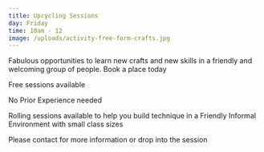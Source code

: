 ```yaml
---
title: Upcycling Sessions
day: Friday
time: 10am - 12
image: /uploads/activity-free-form-crafts.jpg
---
```

Fabulous opportunities to learn new crafts and new skills in a friendly and welcoming group of people. Book a place today

Free sessions available

No Prior Experience needed

Rolling sessions available to help you build technique in a Friendly Informal Environment with small class sizes

Please contact for more information or drop into the session